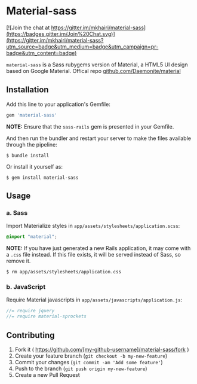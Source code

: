 # Material-sass

[![Join the chat at https://gitter.im/mkhairi/material-sass](https://badges.gitter.im/Join%20Chat.svg)](https://gitter.im/mkhairi/material-sass?utm_source=badge&utm_medium=badge&utm_campaign=pr-badge&utm_content=badge)

`material-sass` is a Sass rubygems version of Material, a HTML5 UI design based on Google Material. Offical repo [github.com/Daemonite/material](https://github.com/Daemonite/material)

## Installation

Add this line to your application's Gemfile:

```ruby
gem 'material-sass'
```

**NOTE:** Ensure that the `sass-rails` gem is presented in your Gemfile.

And then run the bundler and restart your server to make the files available through the pipeline:

```console
$ bundle install
```

Or install it yourself as:

```console
$ gem install material-sass
```

## Usage

### a. Sass

Import Materialize styles in `app/assets/stylesheets/application.scss`:

```scss
@import "material";
```

**NOTE:** If you have just generated a new Rails application, it  may come with a `.css` file instead. If this file exists, it will be served instead of Sass, so remove it.

```console
$ rm app/assets/stylesheets/application.css
```

### b. JavaScript

Require Material javascripts in `app/assets/javascripts/application.js`:

```js
//= require jquery
//= require material-sprockets
```


## Contributing

1. Fork it ( https://github.com/[my-github-username]/material-sass/fork )
2. Create your feature branch (`git checkout -b my-new-feature`)
3. Commit your changes (`git commit -am 'Add some feature'`)
4. Push to the branch (`git push origin my-new-feature`)
5. Create a new Pull Request
